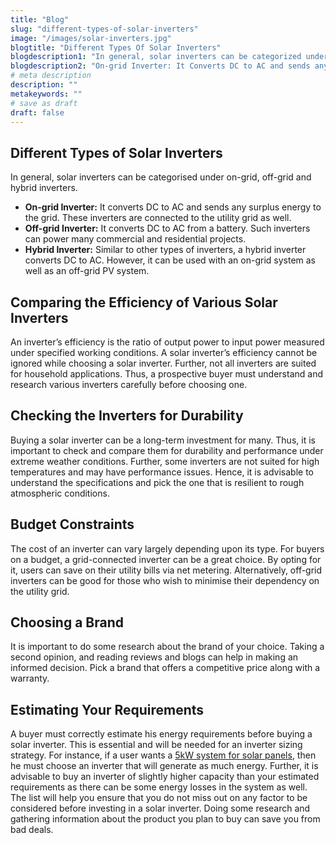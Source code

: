 ```yaml
---
title: "Blog"
slug: "different-types-of-solar-inverters"
image: "/images/solar-inverters.jpg"
blogtitle: "Different Types Of Solar Inverters"
blogdescription1: "In general, solar inverters can be categorized under on-grid, off-grid and hybrid inverters. "
blogdescription2: "On-grid Inverter: It Converts DC to AC and sends any surplus energy to the grid."
# meta description
description: ""
metakeywords: ""
# save as draft
draft: false
---
```


## Different Types of Solar Inverters ##

In general, solar inverters can be categorised under on-grid, off-grid and hybrid inverters.

+ **On-grid Inverter:** It converts DC to AC and sends any surplus energy to the grid. These inverters are connected to the utility grid as well.
+ **Off-grid Inverter:** It converts DC to AC from a battery. Such inverters can power many commercial and residential projects.
+ **Hybrid Inverter:** Similar to other types of inverters, a hybrid inverter converts DC to AC. However, it can be used with an on-grid system as well as an off-grid PV system.

## Comparing the Efficiency of Various Solar Inverters ##

An inverter’s efficiency is the ratio of output power to input power measured under specified working conditions. A solar inverter’s efficiency cannot be ignored while choosing a solar inverter. Further, not all inverters are suited for household applications. Thus, a prospective buyer must understand and research various inverters carefully before choosing one.

## Checking the Inverters for Durability ##

Buying a solar inverter can be a long-term investment for many. Thus, it is important to check and compare them for durability and performance under extreme weather conditions. Further, some inverters are not suited for high temperatures and may have performance issues. Hence, it is advisable to understand the specifications and pick the one that is resilient to rough atmospheric conditions.

## Budget Constraints ##

The cost of an inverter can vary largely depending upon its type. For buyers on a budget, a grid-connected inverter can be a great choice. By opting for it, users can save on their utility bills via net metering. Alternatively, off-grid inverters can be good for those who wish to minimise their dependency on the utility grid.

## Choosing a Brand ##

It is important to do some research about the brand of your choice. Taking a second opinion, and reading reviews and blogs can help in making an informed decision. Pick a brand that offers a competitive price along with a warranty.

## Estimating Your Requirements ##

A buyer must correctly estimate his energy requirements before buying a solar inverter. This is essential and will be needed for an inverter sizing strategy. For instance, if a user wants a [5kW system for solar panels](https://www.genusinnovation.com/solar-panel), then he must choose an inverter that will generate as much energy. Further, it is advisable to buy an inverter of slightly higher capacity than your estimated requirements as there can be some energy losses in the system as well.
The list will help you ensure that you do not miss out on any factor to be considered before investing in a solar inverter. Doing some research and gathering information about the product you plan to buy can save you from bad deals.





